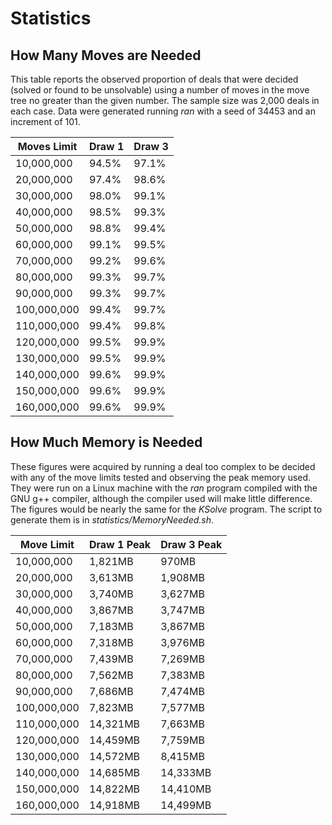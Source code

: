 # Statistics
## How Many Moves are Needed
This table reports the observed proportion of deals that were decided (solved or found to be unsolvable)
using a number of moves in the move tree no greater than the given number.
The sample size was 2,000 deals in each case. Data were generated running _ran_ with a 
seed of 34453 and an increment of 101.

Moves Limit|Draw 1 |Draw 3
-----------|-------|------
 10,000,000|94.5%|97.1%
 20,000,000|97.4%|98.6%
 30,000,000|98.0%|99.1%
 40,000,000|98.5%|99.3%
 50,000,000|98.8%|99.4%
 60,000,000|99.1%|99.5%
 70,000,000|99.2%|99.6%
 80,000,000|99.3%|99.7%
 90,000,000|99.3%|99.7%
 100,000,000|99.4%|99.7%
 110,000,000|99.4%|99.8%
 120,000,000|99.5%|99.9%
 130,000,000|99.5%|99.9%
 140,000,000|99.6%|99.9%
 150,000,000|99.6%|99.9%
 160,000,000|99.6%|99.9%
 ## How Much Memory is Needed
 These figures were acquired by running a deal too complex to be decided with any of the 
 move limits tested and observing the peak memory used.  They were run on a Linux machine
 with the _ran_ program compiled with the GNU g++ compiler, although the compiler used 
 will make little difference. The figures would be nearly the same for the _KSolve_ program. The script to generate them is
 in _statistics/MemoryNeeded.sh_.

Move Limit|Draw 1 Peak|Draw 3 Peak
-----------|------|--------
10,000,000|1,821MB|970MB
20,000,000|3,613MB|1,908MB
30,000,000|3,740MB|3,627MB
40,000,000|3,867MB|3,747MB
50,000,000|7,183MB|3,867MB
60,000,000|7,318MB|3,976MB
70,000,000|7,439MB|7,269MB
80,000,000|7,562MB|7,383MB
90,000,000|7,686MB|7,474MB
100,000,000|7,823MB|7,577MB
110,000,000|14,321MB|7,663MB
120,000,000|14,459MB|7,759MB
130,000,000|14,572MB|8,415MB
140,000,000|14,685MB|14,333MB
150,000,000|14,822MB|14,410MB
160,000,000|14,918MB|14,499MB


